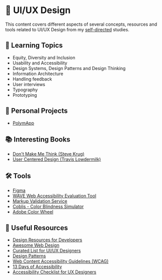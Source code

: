 # 👥 UI/UX Design

This content covers different aspects of several concepts, resources and tools related to UI/UX Design from my [self-directed](https://github.com/DanielBrito/self-learning) studies.

## 📑 Learning Topics

- Equity, Diversity and Inclusion
- Usability and Accessibility
- Design Systems, Design Patterns and Design Thinking
- Information Architecture
- Handling feedback
- User interviews
- Typography
- Prototyping

## :rocket: Personal Projects

- [PolymApp](https://github.com/DanielBrito/polymapp)

## 📚 Interesting Books

- [Don't Make Me Think (Steve Krug)](https://www.amazon.com.br/Dont-Make-Think-Revisited-Usability-ebook/dp/B00HJUBRPG)
- [User Centered Design (Travis Lowdermilk)](https://www.amazon.com/User-Centered-Design-Developers-User-Friendly-Applications/dp/1449359809)

## 🛠️ Tools

- [Figma](https://www.figma.com)
- [WAVE Web Accessibility Evaluation Tool](https://wave.webaim.org/)
- [Markup Validation Service](https://validator.w3.org/)
- [Coblis - Color Blindness Simulator](https://www.color-blindness.com/coblis-color-blindness-simulator/)
- [Adobe Color Wheel](https://color.adobe.com/create/color-wheel/)

## 🧰 Useful Resources

- [Design Resources for Developers](https://github.com/DanielBrito/design-resources-for-developers)
- [Awesome Web Design](https://github.com/DanielBrito/awesome-web-design)
- [Curated List for UI/UX Designers](https://github.com/gregjw/ui-ux)
- [Design Patterns](http://ui-patterns.com/patterns)
- [Web Content Accessibility Guidelines (WCAG)](https://www.w3.org/WAI/standards-guidelines/wcag/)
- [13 Days of Accessibility](http://a11ycalendar.kaseybon.com/)
- [Accessibility Checklist for UX Designers](https://treehouse-project-downloads.s3.amazonaws.com/Accessibility-for-UX-Designers/UxDesigner_Checklist_Interactive2.pdf)
